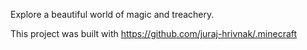 Explore a beautiful world of magic and treachery.

This project was built with https://github.com/juraj-hrivnak/.minecraft
